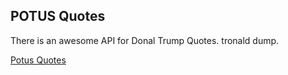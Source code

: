 ## POTUS Quotes

There is an awesome API for Donal Trump Quotes.  tronald dump.

<a href="https://jprudolph03.github.io/potus-quotes">Potus Quotes</a>
